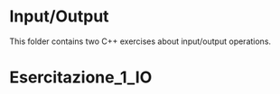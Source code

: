 # Input/Output

This folder contains two C++ exercises about input/output operations.

# Esercitazione_1_IO
